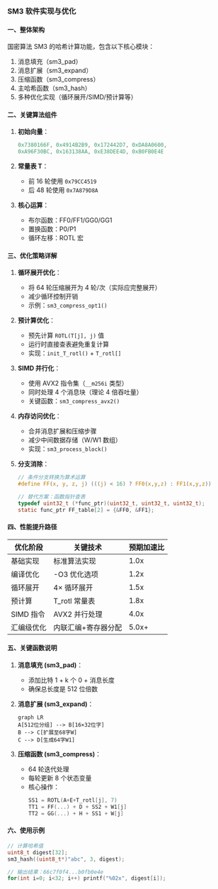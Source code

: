 ### SM3 软件实现与优化

#### 一、整体架构

国密算法 SM3 的哈希计算功能，包含以下核心模块：

1. 消息填充（sm3_pad）
2. 消息扩展（sm3_expand）
3. 压缩函数（sm3_compress）
4. 主哈希函数（sm3_hash）
5. 多种优化实现（循环展开/SIMD/预计算等）

#### 二、关键算法组件

1. **初始向量**：

   ```c
   0x7380166F, 0x4914B2B9, 0x172442D7, 0xDA8A0600,
   0xA96F30BC, 0x163138AA, 0xE38DEE4D, 0xB0FB0E4E
   ```

2. **常量表 T**：

   - 前 16 轮使用 `0x79CC4519`
   - 后 48 轮使用 `0x7A879D8A`

3. **核心运算**：
   - 布尔函数：FF0/FF1/GG0/GG1
   - 置换函数：P0/P1
   - 循环左移：ROTL 宏

#### 三、优化策略详解

1. **循环展开优化**：

   - 将 64 轮压缩展开为 4 轮/次（实际应完整展开）
   - 减少循环控制开销
   - 示例：`sm3_compress_opt1()`

2. **预计算优化**：

   - 预先计算 `ROTL(T[j], j)` 值
   - 运行时直接查表避免重复计算
   - 实现：`init_T_rotl()` + `T_rotl[]`

3. **SIMD 并行化**：

   - 使用 AVX2 指令集（`__m256i` 类型）
   - 同时处理 4 个消息块（理论 4 倍吞吐量）
   - 关键函数：`sm3_compress_avx2()`

4. **内存访问优化**：

   - 合并消息扩展和压缩步骤
   - 减少中间数据存储（W/W1 数组）
   - 实现：`sm3_process_block()`

5. **分支消除**：

   ```c
   // 条件分支转换为算术运算
   #define FF(x, y, z, j) (((j) < 16) ? FF0(x,y,z) : FF1(x,y,z))

   // 替代方案：函数指针查表
   typedef uint32_t (*func_ptr)(uint32_t, uint32_t, uint32_t);
   static func_ptr FF_table[2] = {&FF0, &FF1};
   ```

#### 四、性能提升路径

| 优化阶段   | 关键技术            | 预期加速比 |
| ---------- | ------------------- | ---------- |
| 基础实现   | 标准算法实现        | 1.0x       |
| 编译优化   | -O3 优化选项        | 1.2x       |
| 循环展开   | 4× 循环展开         | 1.5x       |
| 预计算     | T_rotl 常量表       | 1.8x       |
| SIMD 指令  | AVX2 并行处理       | 4.0x       |
| 汇编级优化 | 内联汇编+寄存器分配 | 5.0x+      |

#### 五、关键函数说明

1. **消息填充 (sm3_pad)**：

   - 添加比特 1 + k 个 0 + 消息长度
   - 确保总长度是 512 位倍数

2. **消息扩展 (sm3_expand)**：

   ```mermaid
   graph LR
   A[512位分组] --> B[16×32位字]
   B --> C[扩展至68字W]
   C --> D[生成64字W1]
   ```

3. **压缩函数 (sm3_compress)**：
   - 64 轮迭代处理
   - 每轮更新 8 个状态变量
   - 核心操作：
     ```c
     SS1 = ROTL(A+E+T_rotl[j], 7)
     TT1 = FF(...) + D + SS2 + W1[j]
     TT2 = GG(...) + H + SS1 + W[j]
     ```

#### 六、使用示例

```c
// 计算哈希值
uint8_t digest[32];
sm3_hash((uint8_t*)"abc", 3, digest);

// 输出结果：66c7f0f4...b0fb0e4e
for(int i=0; i<32; i++) printf("%02x", digest[i]);
```
